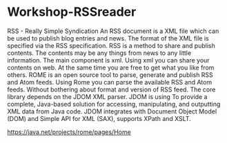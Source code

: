 Workshop-RSSreader
==================

RSS - Really Simple Syndication
An RSS document is a XML file which can be used to publish blog entries and news.
The format of the XML file is specified via the RSS specification.
RSS is a method to share and publish contents. The contents may be any things from news to any little information. 
The main component is xml.
Using xml you can share your contents on web. At the same time you are free to get what you like from others.
ROME is an open source tool to parse, generate and publish RSS and Atom feeds.
Using Rome you can parse the available RSS and Atom feeds. Without bothering about format and version of RSS feed.
The core library depends on the JDOM XML parser.
JDOM is using To provide a complete, Java-based solution for accessing, manipulating, and 
outputting XML data from Java code. 
 JDOM integrates with Document Object Model (DOM) and Simple API for XML (SAX), supports XPath and XSLT. 

https://java.net/projects/rome/pages/Home
